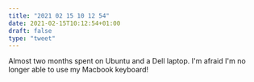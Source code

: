 ```yaml
---
title: "2021 02 15 10 12 54"
date: 2021-02-15T10:12:54+01:00
draft: false
type: "tweet"
---
```

Almost two months spent on Ubuntu and a Dell laptop. I'm afraid I'm no longer able to use my Macbook keyboard!
